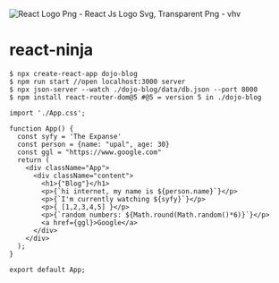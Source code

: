 ![React Logo Png - React Js Logo Svg, Transparent Png - vhv](https://www.vhv.rs/dpng/d/612-6126558_react-logo-png-react-js-logo-svg-transparent.png)

# react-ninja

```react
$ npx create-react-app dojo-blog
$ npm run start //open localhost:3000 server
$ npx json-server --watch ./dojo-blog/data/db.json --port 8000
$ npm install react-router-dom@5 #@5 = version 5 in ./dojo-blog
```

```reac
import './App.css';

function App() {
  const syfy = 'The Expanse'
  const person = {name: "upal", age: 30}
  const ggl = "https://www.google.com"
  return (
    <div className="App">
      <div className="content">
        <h1>{"Blog"}</h1>
        <p>{`hi internet, my name is ${person.name}`}</p>
        <p>{`I'm currently watching ${syfy}`}</p>
        <p>{ [1,2,3,4,5] }</p>
        <p>{`random numbers: ${Math.round(Math.random()*6)}`}</p>
        <a href={ggl}>Google</a>
      </div>
    </div>
  );
}

export default App;
```

```react
```



